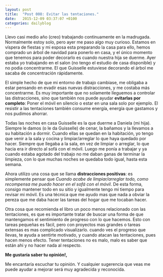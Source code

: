 ```yaml
---
layout: post
title:  "Post 008: Evitar las tentaciones."
date:   2015-12-09 03:37:07 +0100
categories: dailyblog
---
```


Llevo casi medio año (creo) trabajando continuamente en la madrugada. Normalmente estoy solo, pero ayer me paso algo muy curioso. Estamos en víspera de fiestas y mi esposa esta preparando la casa para ello, hemos comprado un árbol de navidad para ponerlo en casa, y el único momento que tenemos para poder decorarlo es cuando nuestra hija se duerme. Ayer estaba yo trabajando en el salon (no tengo el estudio de casa disponible) y no podia concentrarme. El que Guisselle estuviese decorando el árbol me sacaba de concentración rápidamente.

El simple hecho de que mi entorno de trabajo cambiase, me obligaba a estar pensando en evadir esas nuevas distracciones, y me costaba más concentrarme. Es muy importante que no solamente lleguemos a controlar las distracciones, sino que también nos puede ayudar **evitarlas por completo**: Poner el móvil en silencio o estar en una sala solo por ejemplo. El resistir a las tentaciones también consume energía, energía que gastamos y nos pudimos ahorrar.

Todas las noches en casa Guisselle es la que duerme a Daniela (mi hija). Siempre le damos (o le da Guisselle) de cenar, la bañamos y la llevamos a su habitación a dormir. Cuando ellas se quedan en la habitación, yo tengo que venir a la sala y cocina y limpiar/arreglar lo que haya quedado por hacer. Siempre que llegaba a la sala, en vez de limpiar o arreglar, lo que hacia era ir directo al sofá con el móvil. Luego me ponía a trabajar y ya cuando estaba agotado del trabajo no me daban ganas de terminar la limpieza, con lo que muchas noches se quedaba todo igual, hasta esta semana.

Ahora utilizo una cosa que se llama **distracciones positivas**: es simplemente pensar que *Cuando acabe de limpiar/arreglar todo, como recompensa me puedo hacer en el sofá con el móvil*. De esta forma, consigo mantener todo en su sitio y igualmente tengo mi tiempo para revisar mi móvil. Es una técnica que me ayudo mas que nada a obviar la pereza que me daba hacer las tareas del hogar que me tocaban hacer.

Otra cosa que recomienda el libro un poco menos relacionado con las tentaciones, es que es importante tratar de buscar una forma de que mantengamos el sentimiento de progreso con lo que hacemos. Esto con tareas pequeñas es fácil, pero con proyectos mas grandes o tareas extensas es mas complicado visualizarlo. cuando ves el progreso que llevas, te ayuda a sentirte motivado, y cuando atacan las tentaciones, pues hacen menos efecto. Tener tentaciones no es malo, malo es saber que están ahi y no hacer nada al respecto.


**Me gustaría saber tu opinión!,**

Me encantaría escuchar tu opinión. Y cualquier sugerencia que veas me puede ayudar a mejorar será muy agradecida y reconocida.

